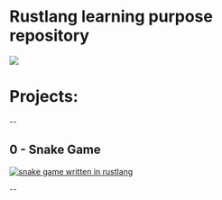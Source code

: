 # Rustlang learning purpose repository
![](https://upload.wikimedia.org/wikipedia/commons/thumb/2/20/Rustacean-orig-noshadow.svg/220px-Rustacean-orig-noshadow.svg.png)



# Projects:

--

## 0 - Snake Game

[![snake game written in rustlang](https://media2.giphy.com/media/Lmr1q4hxqb2qZVWBwC/giphy.gif)](./snake_game)


--
